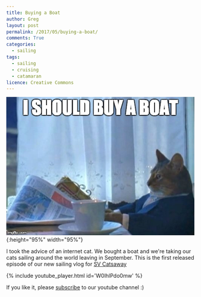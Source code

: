 ```yaml
---
title: Buying a Boat
author: Greg
layout: post
permalink: /2017/05/buying-a-boat/
comments: True
categories:
  - sailing
tags:
  - sailing
  - cruising
  - catamaran
licence: Creative Commons
---
```


![Cat buying a boat](/wp-content/uploads/2017/05/i-should-buy-a-boat.jpg "Cat"){:height="95%" width="95%"}

I took the advice of an internet cat. We bought a boat and we're taking our cats sailing around the world leaving in September. This is the first released episode of our new sailing vlog for [SV Catsaway](https://svcatsaway.com)

{% include youtube_player.html id='W0lhlPdo0mw' %}

If you like it, please [subscribe](https://www.youtube.com/channel/UCvxC2_BVnsAcaPEsIUcJx6A?sub_confirmation=1) to our youtube channel :)
